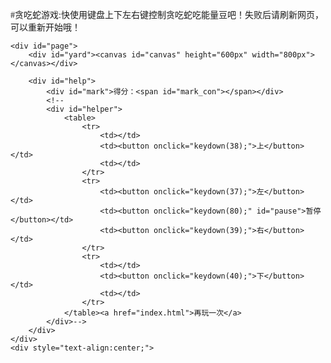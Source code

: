 #贪吃蛇游戏:快使用键盘上下左右键控制贪吃蛇吃能量豆吧！失败后请刷新网页，可以重新开始哦！


<html lang="en">
<head>
    <meta charset="UTF-8">
    <title>贪吃蛇</title>
    <style type="text/css">
*{margin:0;padding: 0;font-family: "Microsoft YaHei";}
#page{margin-right: auto;margin-left: auto; margin-top: 20px;height: 600px; width: 980px; }
#yard{ width: 800px;border: 1px solid gray;box-shadow: 0 0 10px black; float: right;}
#mark{font-weight: 800;}
#mark_con{ color: red; }
button{width: 50px; }
a{text-decoration:none;}
</style>
<script type="text/javascript">
        //伪常量
        var BLOCK_SIZE = 20;        //格子大小
        var COLS = 40;                        //列数
        var ROWS = 30;                        //行数
        //变量
        var snakes = [];                //保存蛇坐标
        var c = null;                        //绘图对象
        var toGo = 3;                        //行进方向
        var snakecount = 4;                //蛇身数量
        var interval = null;        //计时器
        var foodX = 0;                        //食物X轴坐标
        var foodY = 0;                        //食物Y轴坐标
        var oMark = null;                //分数显示框
        var isPause = false;        //是否暂停
        // 绘图函数
        function draw(){
            c.clearRect(0,0,BLOCK_SIZE * COLS, BLOCK_SIZE * ROWS);
            //画出横线
            for( var i = 1; i <= ROWS; i++ ) {
                c.beginPath();
                c.moveTo(0, i * BLOCK_SIZE);
                c.lineTo(BLOCK_SIZE * COLS, i * BLOCK_SIZE);
                c.strokeStyle = "gray";
                c.stroke();
            }
            //画出竖线
            for(var i = 1; i <= COLS; i++){
                c.beginPath();
                c.moveTo(i * BLOCK_SIZE, 0);
                c.lineTo(i * BLOCK_SIZE, BLOCK_SIZE * ROWS);
                c.stroke();
            }
            //画出蛇
            for (var i = 0; i < snakes.length; i++){
                c.beginPath();
                c.fillStyle = "green";
                c.fillRect(snakes[i].x, snakes[i].y, BLOCK_SIZE, BLOCK_SIZE);
                c.moveTo(snakes[i].x, snakes[i].y);
                c.lineTo(snakes[i].x + BLOCK_SIZE, snakes[i].y);
                c.lineTo(snakes[i].x + BLOCK_SIZE, snakes[i].y + BLOCK_SIZE);
                c.lineTo(snakes[i].x, snakes[i].y + BLOCK_SIZE);
                c.closePath();
                c.strokeStyle = "red";
                c.stroke();
            }
            //画出食物
            c.beginPath();
            c.fillStyle = "yellow";
            c.fillRect(foodX, foodY, BLOCK_SIZE, BLOCK_SIZE);
            c.moveTo(foodX, foodY);
            c.lineTo(foodX + BLOCK_SIZE, foodY);
            c.lineTo(foodX + BLOCK_SIZE, foodY + BLOCK_SIZE);
            c.lineTo(foodX, foodY + BLOCK_SIZE);
            c.closePath();
            c.strokeStyle = "red";
            c.stroke();
        }
        //游戏初始化
        function start(){
            for( var i = 0; i < snakecount; i++){
                snakes[i] = {x: i * BLOCK_SIZE, y: 0};
            }
            addFood();
            //draw();
            oMark.innerHTML = 0;
        }
        //移动函数
        function move(){
            switch(toGo){
                case 1: //左边
                    snakes.push({x: snakes[snakecount - 1].x - BLOCK_SIZE, y: snakes[snakecount - 1].y});
                break;
                case 2: //上边
                    snakes.push({x: snakes[snakecount - 1].x, y: snakes[snakecount - 1].y - BLOCK_SIZE});
                break;
                case 3: //右边
                    snakes.push({x: snakes[snakecount - 1].x + BLOCK_SIZE, y: snakes[snakecount - 1].y});
                break;
                case 4: //下边
                    snakes.push({x: snakes[snakecount - 1].x, y: snakes[snakecount - 1].y + BLOCK_SIZE});
                break;
                default:;
            }
            snakes.shift();
            isEat();
            isDie();
            draw();
        }
        //吃到食物判断
        function isEat(){
            if (snakes[snakecount - 1].x == foodX && snakes[snakecount - 1].y == foodY) {

                oMark.innerHTML = (parseInt(oMark.innerHTML) + 1).toString();
                addFood();
                addSnake();
            }
        }
        //添加蛇身
        function addSnake(){
            snakecount++;
            snakes.unshift({x:BLOCK_SIZE * COLS, y:BLOCK_SIZE * ROWS});
        }
        //交互响应函数
        function keydown(keyCode){
                switch(keyCode){
                        case 37: //左边
                                if(toGo != 1 && toGo != 3)  toGo = 1;break;
                        case 38: //上边
                                if(toGo != 2 && toGo != 4)        toGo = 2;break;
                        case 39: //右边
                                if(toGo != 3 && toGo != 1)         toGo = 3;break;
                        case 40: //下的
                                if(toGo != 4 && toGo != 2)        toGo = 4;break;
                        case 80: //开始/暂停
                                if(isPause){
                                        interval = setInterval(move,200);
                                        isPause = false;
                                        document.getElementById('pause').innerHTML = "Pause";
                                }else{
                                        clearInterval(interval);
                                        isPause = true;
                                        document.getElementById('pause').innerHTML = "Start";
                                }
                                break;
                }
        }
        //制造食物
        function addFood(){
                foodX = Math.floor(Math.random() * (COLS - 1)) * BLOCK_SIZE;
                foodY = Math.floor(Math.random() * (ROWS - 1)) * BLOCK_SIZE;
                // console.log(foodX + " -- " + foodY);
        }
        //死亡判断
        function isDie(){
                if(snakes[snakecount - 1].x == -20 || snakes[snakecount - 1].x == BLOCK_SIZE * COLS
                        || snakes[snakecount - 1].y == -20 || snakes[snakecount - 1].y == BLOCK_SIZE * ROWS){
                        alert("Game Over!");
                        clearInterval(interval);
                }
                for(var i = 0; i < snakecount - 1; i++){
                        if(snakes[snakecount - 1].x == snakes[i].x && snakes[snakecount - 1].y == snakes[i].y){
                                clearInterval(interval);
                                alert("Game Over!");
                        }
                }
        }
        // 启动函数
        window.onload = function(){
            c = document.getElementById('canvas').getContext('2d');
            oMark = document.getElementById('mark_con');
            start();
            interval = setInterval(move,100);
            document.onkeydown = function(event){
                var event = event || window.event;
                keydown(event.keyCode);
            }
        }
</script>
</head>
<body>

    <div id="page">
        <div id="yard"><canvas id="canvas" height="600px" width="800px"></canvas></div>

        <div id="help">
            <div id="mark">得分：<span id="mark_con"></span></div>
            <!--
            <div id="helper">
                <table>
                    <tr>
                        <td></td>
                        <td><button οnclick="keydown(38);">上</button></td>
                        <td></td>
                    </tr>
                    <tr>
                        <td><button οnclick="keydown(37);">左</button></td>
                        <td><button οnclick="keydown(80);" id="pause">暂停</button></td>
                        <td><button οnclick="keydown(39);">右</button></td>
                    </tr>
                    <tr>
                        <td></td>
                        <td><button οnclick="keydown(40);">下</button></td>
                        <td></td>
                    </tr>
                </table><a href="index.html">再玩一次</a>
            </div>-->
        </div>
    </div>
    <div style="text-align:center;">
</div>
</body>
</html>
